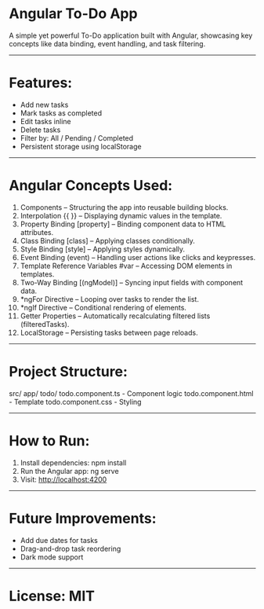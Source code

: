
# Angular To-Do App

A simple yet powerful To-Do application built with Angular, showcasing key concepts like data binding, event handling, and task filtering.

---

# Features:

* Add new tasks
* Mark tasks as completed
* Edit tasks inline
* Delete tasks
* Filter by: All / Pending / Completed
* Persistent storage using localStorage

---

# Angular Concepts Used:

1. Components – Structuring the app into reusable building blocks.
2. Interpolation {{ }} – Displaying dynamic values in the template.
3. Property Binding \[property] – Binding component data to HTML attributes.
4. Class Binding \[class] – Applying classes conditionally.
5. Style Binding \[style] – Applying styles dynamically.
6. Event Binding (event) – Handling user actions like clicks and keypresses.
7. Template Reference Variables #var – Accessing DOM elements in templates.
8. Two-Way Binding \[(ngModel)] – Syncing input fields with component data.
9. \*ngFor Directive – Looping over tasks to render the list.
10. \*ngIf Directive – Conditional rendering of elements.
11. Getter Properties – Automatically recalculating filtered lists (filteredTasks).
12. LocalStorage – Persisting tasks between page reloads.

---

# Project Structure:
src/
app/
todo/
todo.component.ts    - Component logic
todo.component.html  - Template
todo.component.css   - Styling

---

# How to Run:

1. Install dependencies: npm install
2. Run the Angular app: ng serve
3. Visit: [http://localhost:4200](http://localhost:4200)

---

# Future Improvements:

* Add due dates for tasks
* Drag-and-drop task reordering
* Dark mode support

---

# License: MIT

